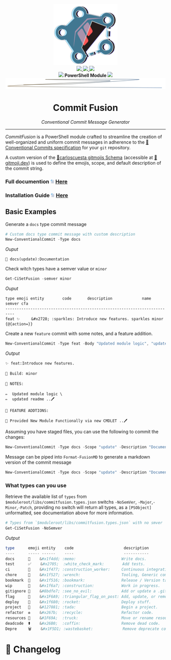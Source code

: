 <div align="center">
 <!--Logo-->
  <img width="200" src="https://github.com/sgkens/resources/raw/main/modules/CommitFusion/logo-v1-black.svg"/>
</div>

<div align="center">
  <!--Name+Version-->
  <!-- <a href="https://github.com/sgkens">
    <img src="https://img.shields.io/badge//-sgkens-orange?&stype=flat&logo=Personio&logoColor=blue">
  </a> -->
  <!--License-->
  <a href="https://github.com/sgkens/commitfusion/">
    <img src="https://img.shields.io/badge/MIT-License-blue?style=&logo=unlicense&color=%23004481">
  </a>
  <!--Code Coverage-->
  <a href="https://gitlab.lab.davilion.online/powershell/ccommits/-/commits/main">
    <img src="https://gitlab.snowlab.tk/powershell/ccommits/badgesmain/coverage.svg">
  </a>
  <!--Release-->
  <a href="https://gitlab.lab.davilion.online/powershell/ccommits/-/releases">
    <img src="https://gitlab.lab.davilion.online/powershell/ccommits/-/badges/release.svg">
  </a>
  
</div>

<div style="font-weight:bold;" align="center" >
  <!--Module Build -->
  <img width="13" src="https://gitlab.lab.davilion.online/sgkens/resources/-/raw/main/modules/logtastic/dist/Generic-powershell-24x23.png">
  PowerShell Module

  <!--Pipline-->
  <a href="https://gitlab.lab.davilion.online/powershell/logtastic">
    <img src="https://img.shields.io/gitlab/pipeline-status/powershell%2Flogtastic?gitlab_url=https%3A%2F%2Fgitlab.snowlab.tk&branch=main&logo=gitlab&label=build">
  </a>

  <img src="https://raw.githubusercontent.com/sgkens/resources/main/modules/llline_v2-800x53.svg">
</div>

<div align="center"><h1><b>Commit Fusion</b></h1><em>Conventional Commit Message Generator</em></div>

---

*CommitFusion* is a PowerShell module crafted to streamline the creation of well-organized and uniform commit messages in adherence to the [🧷Conventional Commits specification](https://www.onventionalcommits.org/en/v1.0.0/) for your `git` repository. 

A custom version of the [🧷carloscuesta gitmojis Schema](https://github.com/carloscuesta/gitmoji/blob/master/packages/gitmojis/src/gitmojis.json) (accessible at [🧷gitmoji.dev](https://gitmoji.dev)) is used to define the emojis, scope, and default description of the commit string.




### Full documention <img width="12px" src="https://raw.githubusercontent.com/sgkens/resources/main/modules/readme-1.png"> [Here]() 

### Installation Guide <img width="12px" src="https://raw.githubusercontent.com/sgkens/resources/main/modules/readme-1.png"> [Here]()

## Basic Examples
Generate a `docs` type commit message
```powershell
# Custom docs type commit message with custom description
New-ConventionalCommit -Type docs
```

*Ouput*
```text
📝 docs(update):Documentation
```
Check witch types have a semver value or `minor`
```powershell
Get-CiSetFusion -semver minor
```
*Ouput*

```
type emoji entity        code       description             name     semver cfa
--------------------------------------------------------------------------
feat ✨     &#x2728; :sparkles: Introduce new features. sparkles minor  {@{action=}}
```

Create a new `feature` commit with some notes, and a feature addition. 
```powershell
New-ConventionalCommit -Type feat -Body "Updated module logic", "updated readme" -FeatureAddtions "Provided New Module Functionally via new CMDLET"
```
*Output*
```text
✨ feat:Introduce new features.

🧰 Build: minor

📜 NOTES:

✏  Updated module logic \
✏  updated readme ..🖊

🌟 FEATURE ADDTIONS:

🍠 Provided New Module Functionally via new CMDLET ..🖊
```
Assuming you have staged files, you can use the following to commit the changes:

```powershell
New-ConventionalCommit -Type docs -Scope "update" -Description "Documentation" | Set-Commit
```

Message can be piped into `Format-FusionMD` to generate a markdown version of the commit message

```powershell
New-ConventionalCommit -Type docs -Scope "update" -Description "Documentation" | Format-FusionMD
```

### What types can you use 
Retrieve the available list of `types` from `$moduleroot/libs/commitfusion.types.json` switchs `-NoSemVer`, `-Major`,`-Minor`,`-Patch`, providing no switch will return all types, as a `[PSObject]` unformatted, see documentation above for more information.

```powershell
# Types from `$moduleroot/libs/commitfusion.types.json` with no smver
Get-CiSetFusion -NoSemver
```

*Output*
```powershell
type      emoji entity    code                      description                                            name                    semver cfa
----      ----- ------    ----                      -----------                                            ----                    ------ ---
docs      📝    &#x1f4dd; :memo:                    Write docs.                                            memo                           {@{action=}}
test      ✅    &#x2705;  :white_check_mark:        Add tests.                                             white_check_mark               {@{action=}}
ci        👷    &#x1f477; :construction_worker:     Continuous integration.                                construction_worker            {@{action=}}
chore     🔧    &#x1f527; :wrench:                  Tooling, Generic commit                                wrench                         {@{action=}}
bookmark  🔖    &#x1f516; :bookmark:                Release / Version tags.                                bookmark                       {@{action=}}
wip       🚧    &#x1f6a7; :construction:            Work in progress.                                      construction                   {@{action=}}
gitignore 🙈    &#8bdfe7; :see_no_evil:             Add or update a .gitignore file.                       see-no-evil                    {@{action=}}
flag      🚩    &#x1F6A9; :triangular_flag_on_post: Add, update, or remove feature flags.                  triangular-flag-on-post        {@{action=}}
deploy    🚀    &#x1f680; :rocket:                  Deploy stuff.                                          rocket                         {@{action=}}
project   🎉    &#127881; :tada:                    Begin a project.                                       tada                           {@{action=}}
refactor  ♻️    &#x267b;  :recycle:                 Refactor code.                                         recycle                        {@{action=}}
resources 🚚    &#1F69A;  :truck:                   Move or rename resources (e.g.: files, paths, routes). truck                          {@{action=}}
deadcode  ⚰️    &#x26B0;  :coffin:                  Remove dead code.                                      coffin                         {@{action=}}
Depre     🗑️    &#x1F5D1; :wastebasket:             Remove deprecate code.                                 wastebasket                    {@{action=}}}
```


# 📌 Changelog